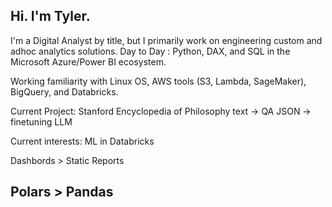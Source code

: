 ## Hi. I'm Tyler.
I'm a Digital Analyst by title, but I primarily work on engineering custom and adhoc analytics solutions.
Day to Day : Python, DAX, and SQL in the Microsoft Azure/Power BI ecosystem.

Working familiarity with Linux OS, AWS tools (S3, Lambda, SageMaker), BigQuery, and Databricks.

Current Project: Stanford Encyclopedia of Philosophy text -> QA JSON -> finetuning LLM

Current interests: ML in Databricks

Dashbords > Static Reports
## Polars > Pandas

